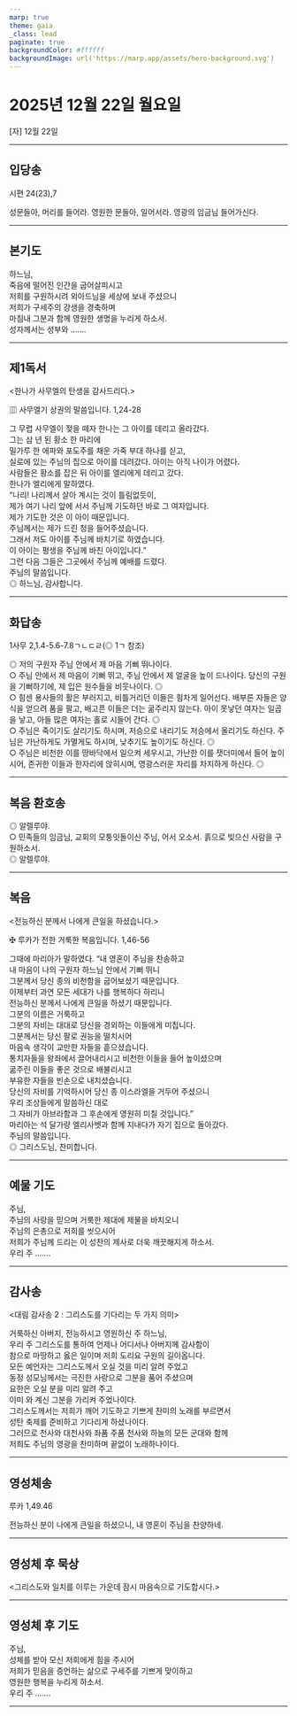 ```yaml
---
marp: true
theme: gaia
_class: lead
paginate: true
backgroundColor: #ffffff
backgroundImage: url('https://marp.app/assets/hero-background.svg')
---
```


# 2025년 12월 22일 월요일

[자] 12월 22일  




---

## 입당송

시편 24(23),7

성문들아, 머리를 들어라. 영원한 문들아, 일어서라. 영광의 임금님 들어가신다.  
  


---

## 본기도

하느님,  
죽음에 떨어진 인간을 굽어살피시고  
저희를 구원하시려 외아드님을 세상에 보내 주셨으니  
저희가 구세주의 강생을 경축하며  
마침내 그분과 함께 영원한 생명을 누리게 하소서.  
성자께서는 성부와 …….  
  


---

## 제1독서

<한나가 사무엘의 탄생을 감사드리다.>

▥ 사무엘기 상권의 말씀입니다. 1,24-28

그 무렵 사무엘이 젖을 떼자 한나는 그 아이를 데리고 올라갔다.  
그는 삼 년 된 황소 한 마리에  
밀가루 한 에파와 포도주를 채운 가죽 부대 하나를 싣고,  
실로에 있는 주님의 집으로 아이를 데려갔다. 아이는 아직 나이가 어렸다.  
사람들은 황소를 잡은 뒤 아이를 엘리에게 데리고 갔다.  
한나가 엘리에게 말하였다.  
“나리! 나리께서 살아 계시는 것이 틀림없듯이,  
제가 여기 나리 앞에 서서 주님께 기도하던 바로 그 여자입니다.  
제가 기도한 것은 이 아이 때문입니다.  
주님께서는 제가 드린 청을 들어주셨습니다.  
그래서 저도 아이를 주님께 바치기로 하였습니다.  
이 아이는 평생을 주님께 바친 아이입니다.”  
그런 다음 그들은 그곳에서 주님께 예배를 드렸다.  
주님의 말씀입니다.  
◎ 하느님, 감사합니다.  
  


---

## 화답송

1사무 2,1.4-5.6-7.8ㄱㄴㄷㄹ(◎ 1ㄱ 참조)

◎ 저의 구원자 주님 안에서 제 마음 기뻐 뛰나이다.  
○ 주님 안에서 제 마음이 기뻐 뛰고, 주님 안에서 제 얼굴을 높이 드나이다. 당신의 구원을 기뻐하기에, 제 입은 원수들을 비웃나이다. ◎  
○ 힘센 용사들의 활은 부러지고, 비틀거리던 이들은 힘차게 일어선다. 배부른 자들은 양식을 얻으려 품을 팔고, 배고픈 이들은 더는 굶주리지 않는다. 아이 못낳던 여자는 일곱을 낳고, 아들 많은 여자는 홀로 시들어 간다. ◎  
○ 주님은 죽이기도 살리기도 하시며, 저승으로 내리기도 저승에서 올리기도 하신다. 주님은 가난하게도 가멸게도 하시며, 낮추기도 높이기도 하신다. ◎  
○ 주님은 비천한 이를 땅바닥에서 일으켜 세우시고, 가난한 이를 잿더미에서 들어 높이시어, 존귀한 이들과 한자리에 앉히시며, 영광스러운 자리를 차지하게 하신다. ◎  
  


---

## 복음 환호송

◎ 알렐루야.  
○ 민족들의 임금님, 교회의 모퉁잇돌이신 주님, 어서 오소서. 흙으로 빚으신 사람을 구원하소서.  
◎ 알렐루야.  
  


---

## 복음

<전능하신 분께서 나에게 큰일을 하셨습니다.>

✠ 루카가 전한 거룩한 복음입니다. 1,46-56

그때에 마리아가 말하였다. “내 영혼이 주님을 찬송하고  
내 마음이 나의 구원자 하느님 안에서 기뻐 뛰니  
그분께서 당신 종의 비천함을 굽어보셨기 때문입니다.  
이제부터 과연 모든 세대가 나를 행복하다 하리니  
전능하신 분께서 나에게 큰일을 하셨기 때문입니다.  
그분의 이름은 거룩하고  
그분의 자비는 대대로 당신을 경외하는 이들에게 미칩니다.  
그분께서는 당신 팔로 권능을 떨치시어  
마음속 생각이 교만한 자들을 흩으셨습니다.  
통치자들을 왕좌에서 끌어내리시고 비천한 이들을 들어 높이셨으며  
굶주린 이들을 좋은 것으로 배불리시고  
부유한 자들을 빈손으로 내치셨습니다.  
당신의 자비를 기억하시어 당신 종 이스라엘을 거두어 주셨으니  
우리 조상들에게 말씀하신 대로  
그 자비가 아브라함과 그 후손에게 영원히 미칠 것입니다.”  
마리아는 석 달가량 엘리사벳과 함께 지내다가 자기 집으로 돌아갔다.  
주님의 말씀입니다.  
◎ 그리스도님, 찬미합니다.  
  


---

## 예물 기도

주님,  
주님의 사랑을 믿으며 거룩한 제대에 제물을 바치오니  
주님의 은총으로 저희를 씻으시어  
저희가 주님께 드리는 이 성찬의 제사로 더욱 깨끗해지게 하소서.  
우리 주 …….  
  


---

## 감사송

<대림 감사송 2 : 그리스도를 기다리는 두 가지 의미>

거룩하신 아버지, 전능하시고 영원하신 주 하느님,  
우리 주 그리스도를 통하여 언제나 어디서나 아버지께 감사함이  
참으로 마땅하고 옳은 일이며 저희 도리요 구원의 길이옵니다.  
모든 예언자는 그리스도께서 오실 것을 미리 알려 주었고  
동정 성모님께서는 극진한 사랑으로 그분을 품어 주셨으며  
요한은 오실 분을 미리 알려 주고  
이미 와 계신 그분을 가리켜 주었나이다.  
그리스도께서는 저희가 깨어 기도하고 기쁘게 찬미의 노래를 부르면서  
성탄 축제를 준비하고 기다리게 하셨나이다.  
그러므로 천사와 대천사와 좌품 주품 천사와 하늘의 모든 군대와 함께  
저희도 주님의 영광을 찬미하며 끝없이 노래하나이다.  
  


---

## 영성체송

루카 1,49.46

전능하신 분이 나에게 큰일을 하셨으니, 내 영혼이 주님을 찬양하네.  
  


---

## 영성체 후 묵상

<그리스도와 일치를 이루는 가운데 잠시 마음속으로 기도합시다.>  


---

## 영성체 후 기도

주님,  
성체를 받아 모신 저희에게 힘을 주시어  
저희가 믿음을 증언하는 삶으로 구세주를 기쁘게 맞이하고  
영원한 행복을 누리게 하소서.  
우리 주 …….  
  


---